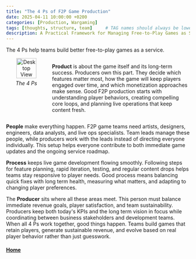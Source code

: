 ```yaml
---
title: "The 4 Ps of F2P Game Production"
date: 2025-04-11 10:00:00 +0200
categories: [Production, Wargaming]
tags: [thoughts, structure, team]     # TAG names should always be lowercase
description: A Practical Framework for Managing Free-to-Play Games as Services.
---
```


The 4 Ps help teams build better free-to-play games as a service.

<div style="display: flex; align-items: flex-start; gap: 15px;">
  <figure style="flex-shrink: 0; text-align: center; margin: 0;">
    <img src="/assets/fourps.png" alt="Desktop View" style="width: 70%; max-width: 450px;">
    <figcaption style="font-style: italic; margin-top: 5px; text-align: center;">The 4 Ps</figcaption>
  </figure>
  
  <div>
    <p><strong>Product</strong> is about the game itself and its long-term success. Producers own this part. They decide which features matter most, how the game will keep players engaged over time, and which monetization approaches make sense. Good F2P production starts with understanding player behaviors, creating compelling core loops, and planning live operations that keep content fresh.</p>
  </div>
</div>

**People** make everything happen. F2P game teams need artists, designers, engineers, data analysts, and live ops specialists. Team leads manage these people, while producers work with the leads instead of directing everyone individually. This setup helps everyone contribute to both immediate game updates and the ongoing service roadmap.

**Process** keeps live game development flowing smoothly. Following steps for feature planning, rapid iteration, testing, and regular content drops helps teams stay responsive to player needs. Good process means balancing quick fixes with long term health, measuring what matters, and adapting to changing player preferences.

The **Producer** sits where all these areas meet. This person must balance immediate revenue goals, player satisfaction, and team sustainability. Producers keep both today's KPIs and the long term vision in focus while coordinating between business stakeholders and development teams.
When all 4 Ps work together, good things happen. Teams build games that retain players, generate sustainable revenue, and evolve based on real player behavior rather than just guesswork.

#### [Home](./README.md) 
